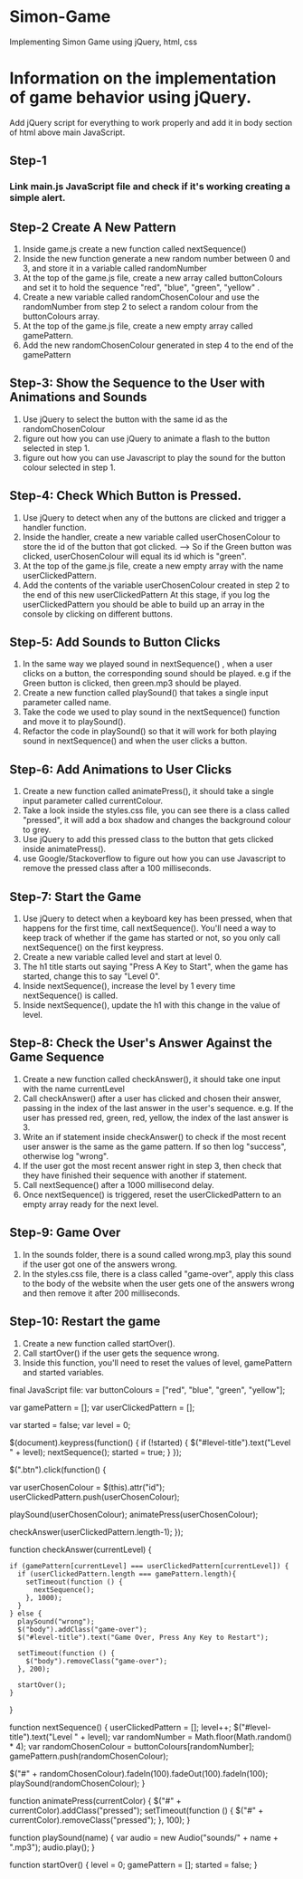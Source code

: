 # Simon-Game
 Implementing Simon Game using jQuery, html, css

# Information on the implementation of game behavior using jQuery.
Add jQuery script for everything to work properly and add it in body section of html above main JavaScript.

## Step-1
### Link main.js JavaScript file and check if it's working creating a simple alert.

## Step-2 Create A New Pattern
1. Inside game.js create a new function called nextSequence()
2. Inside the new function generate a new random number between 0 and 3, and store it in a variable called randomNumber
3. At the top of the game.js file, create a new array called buttonColours and set it to hold the sequence "red", "blue", "green", "yellow" .
4. Create a new variable called randomChosenColour and use the randomNumber from step 2 to select a random colour from the buttonColours array.
5. At the top of the game.js file, create a new empty array called gamePattern.
6. Add the new randomChosenColour generated in step 4 to the end of the gamePattern


## Step-3: Show the Sequence to the User with Animations and Sounds
1. Use jQuery to select the button with the same id as the randomChosenColour
2. figure out how you can use jQuery to animate a flash to the button selected in step 1.
3. figure out how you can use Javascript to play the sound for the button colour selected in step 1.


## Step-4: Check Which Button is Pressed.
1. Use jQuery to detect when any of the buttons are clicked and trigger a handler function.
2. Inside the handler, create a new variable called userChosenColour to store the id of the button that got clicked.
--> So if the Green button was clicked, userChosenColour will equal its id which is "green".
3. At the top of the game.js file, create a new empty array with the name userClickedPattern.
4. Add the contents of the variable userChosenColour created in step 2 to the end of this new userClickedPattern
At this stage, if you log the userClickedPattern you should be able to build up an array in the console by clicking on different buttons.


## Step-5: Add Sounds to Button Clicks
1. In the same way we played sound in nextSequence() , when a user clicks on a button, the corresponding sound should be played. e.g if the Green button is clicked, then green.mp3 should be played.
2. Create a new function called playSound() that takes a single input parameter called name.
3. Take the code we used to play sound in the nextSequence() function and move it to playSound().
4. Refactor the code in playSound() so that it will work for both playing sound in nextSequence() and when the user clicks a button.


## Step-6: Add Animations to User Clicks
1. Create a new function called animatePress(), it should take a single input parameter called currentColour.
2. Take a look inside the styles.css file, you can see there is a class called "pressed", it will add a box shadow and changes the background colour to grey.
3. Use jQuery to add this pressed class to the button that gets clicked inside animatePress().
4. use Google/Stackoverflow to figure out how you can use Javascript to remove the pressed class after a 100 milliseconds.


## Step-7: Start the Game
1. Use jQuery to detect when a keyboard key has been pressed, when that happens for the first time, call nextSequence().
You'll need a way to keep track of whether if the game has started or not, so you only call nextSequence() on the first keypress.
2. Create a new variable called level and start at level 0.
3. The h1 title starts out saying "Press A Key to Start", when the game has started, change this to say "Level 0".
4. Inside nextSequence(), increase the level by 1 every time nextSequence() is called.
5. Inside nextSequence(), update the h1 with this change in the value of level.


## Step-8: Check the User's Answer Against the Game Sequence
1. Create a new function called checkAnswer(), it should take one input with the name currentLevel
2. Call checkAnswer() after a user has clicked and chosen their answer, passing in the index of the last answer in the user's sequence.
e.g. If the user has pressed red, green, red, yellow, the index of the last answer is 3.
3. Write an if statement inside checkAnswer() to check if the most recent user answer is the same as the game pattern. If so then log "success", otherwise log "wrong".
4. If the user got the most recent answer right in step 3, then check that they have finished their sequence with another if statement.
5. Call nextSequence() after a 1000 millisecond delay.
6. Once nextSequence() is triggered, reset the userClickedPattern to an empty array ready for the next level.


## Step-9: Game Over
1. In the sounds folder, there is a sound called wrong.mp3, play this sound if the user got one of the answers wrong.
2. In the styles.css file, there is a class called "game-over", apply this class to the body of the website when the user gets one of the answers wrong and then remove it after 200 milliseconds.


## Step-10: Restart the game
1. Create a new function called startOver().
2. Call startOver() if the user gets the sequence wrong.
3. Inside this function, you'll need to reset the values of level, gamePattern and started variables.

final JavaScript file:
var buttonColours = ["red", "blue", "green", "yellow"];

var gamePattern = [];
var userClickedPattern = [];

var started = false;
var level = 0;

$(document).keypress(function() {
  if (!started) {
    $("#level-title").text("Level " + level);
    nextSequence();
    started = true;
  }
});

$(".btn").click(function() {

  var userChosenColour = $(this).attr("id");
  userClickedPattern.push(userChosenColour);

  playSound(userChosenColour);
  animatePress(userChosenColour);

  checkAnswer(userClickedPattern.length-1);
});

function checkAnswer(currentLevel) {

    if (gamePattern[currentLevel] === userClickedPattern[currentLevel]) {
      if (userClickedPattern.length === gamePattern.length){
        setTimeout(function () {
          nextSequence();
        }, 1000);
      }
    } else {
      playSound("wrong");
      $("body").addClass("game-over");
      $("#level-title").text("Game Over, Press Any Key to Restart");

      setTimeout(function () {
        $("body").removeClass("game-over");
      }, 200);

      startOver();
    }
}


function nextSequence() {
  userClickedPattern = [];
  level++;
  $("#level-title").text("Level " + level);
  var randomNumber = Math.floor(Math.random() * 4);
  var randomChosenColour = buttonColours[randomNumber];
  gamePattern.push(randomChosenColour);

  $("#" + randomChosenColour).fadeIn(100).fadeOut(100).fadeIn(100);
  playSound(randomChosenColour);
}

function animatePress(currentColor) {
  $("#" + currentColor).addClass("pressed");
  setTimeout(function () {
    $("#" + currentColor).removeClass("pressed");
  }, 100);
}

function playSound(name) {
  var audio = new Audio("sounds/" + name + ".mp3");
  audio.play();
}

function startOver() {
  level = 0;
  gamePattern = [];
  started = false;
}
